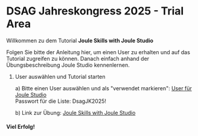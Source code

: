 # DSAG Jahreskongress 2025 - Trial Area


Willkommen zu dem Tutorial **Joule Skills with Joule Studio**

Folgen Sie bitte der Anleitung hier, um einen User zu erhalten und auf das Tutorial zugreifen zu können. Danach einfach anhand der Übungsbeschreibung Joule Studio kennenlernen.

1. User auswählen und Tutorial starten
   
   a) Bitte einen User auswählen und als "verwendet markieren": [User für Joule Studio](https://sapext.sharepoint.com/:x:/s/AnonymousLinks/EZ5kSC4MeP5LlvujOhpaLvcB0jqjv6CEdozm_Cpa82sw6g)  
      Passwort für die Liste: DsagJK2025!
   
   b) Link zur Übung: [Joule Skills with Joule Studio](https://trials.cfapps.eu10-004.hana.ondemand.com/)

#### Viel Erfolg!

